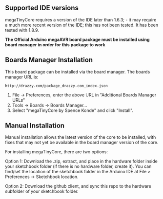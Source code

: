 ## Supported IDE versions
megaTinyCore requires a version of the IDE later than 1.6.3; - it may require a much more recent version of the IDE; this has not been tested. It has been tested with 1.8.9. 

**The Official Arduino megaAVR board package must be installed using board manager in order for this package to work**

## Boards Manager Installation

This board package can be installed via the board manager. The boards manager URL is:

`http://drazzy.com/package_drazzy.com_index.json`

1. File -> Preferences, enter the above URL in "Additional Boards Manager URLs"
2. Tools -> Boards -> Boards Manager...
3. Select "megaTinyCore by Spence Konde" and click "Install".

## Manual Installation
Manual installation allows the latest version of the core to be installed, with fixes that may not yet be available in the board manager version of the core. 



For installing megaTinyCore, there are two options:

Option 1: Download the .zip, extract, and place in the hardware folder inside your sketchbook folder (if there is no hardware folder, create it). You can find/set the location of the sketchbook folder in the Arduino IDE at File > Preferences -> Sketchbook location.

Option 2: Download the github client, and sync this repo to the hardware subfolder of your sketchbook folder.

